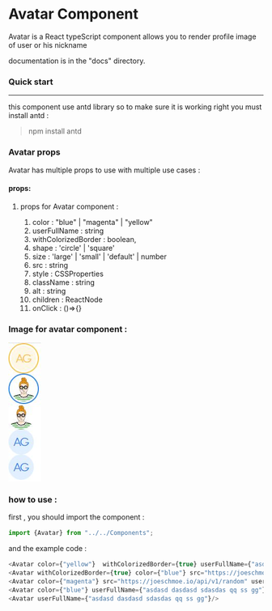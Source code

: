 # Avatar Component

Avatar is a React typeScript component allows you to render profile image of user or his nickname

documentation is in the "docs" directory.

### Quick start

---

this component use antd library so to make sure it is working right you must install antd :

> npm install antd

### Avatar props

Avatar has multiple props to use with multiple use cases :

#### props:

1. props for Avatar component :

    1. color :  "blue" | "magenta" | "yellow"
    1. userFullName : string
    1. withColorizedBorder : boolean,
    1. shape : 'circle' | 'square'
    1. size : 'large' | 'small' | 'default' | number
    1. src : string
    1. style : CSSProperties
    1. className : string
    1. alt : string
    1. children : ReactNode
    1. onClick : ()=>{}

### Image for avatar component :

![App Screenshot](img/example1.JPG)

### how to use :

first , you should import the component :

```javascript
import {Avatar} from "../../Components";
```

and the example code :

```javascript
<Avatar color={"yellow"}  withColorizedBorder={true} userFullName={"asdasd dasdasd sdasdas qq ss gg"}/>
<Avatar withColorizedBorder={true} color={"blue"} src="https://joeschmoe.io/api/v1/random" userFullName={"asdasd dasdasd sdasdas qq ss gg"}/>
<Avatar color={"magenta"} src="https://joeschmoe.io/api/v1/random" userFullName={"asdasd dasdasd sdasdas qq ss gg"}/>
<Avatar color={"blue"} userFullName={"asdasd dasdasd sdasdas qq ss gg"}/>
<Avatar userFullName={"asdasd dasdasd sdasdas qq ss gg"}/>
```
